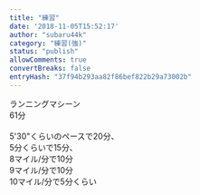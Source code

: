```yaml
---
title: "練習"
date: '2018-11-05T15:52:17'
author: "subaru44k"
category: "練習(強)"
status: "publish"
allowComments: true
convertBreaks: false
entryHash: "37f94b293aa82f86bef822b29a73002b"
---
```

ランニングマシーン<br>
61分<br>
<br>
5'30"くらいのペースで20分、<br>
5分くらいで15分、<br>
8マイル/分で10分<br>
9マイル/分で10分<br>
10マイル/分で5分くらい
